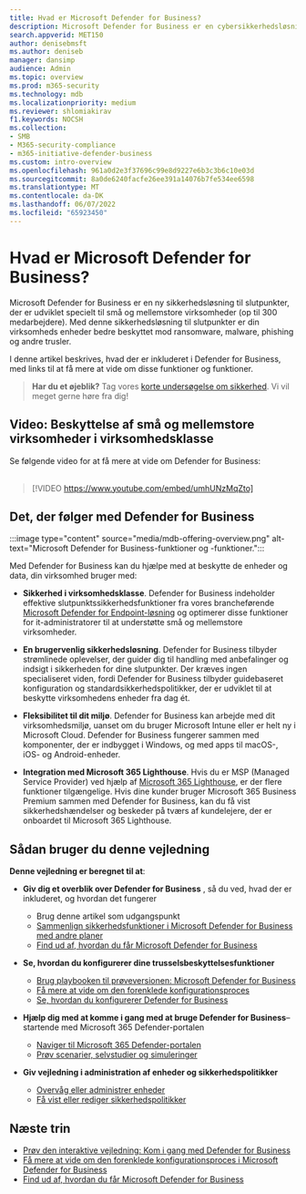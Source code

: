 ```yaml
---
title: Hvad er Microsoft Defender for Business?
description: Microsoft Defender for Business er en cybersikkerhedsløsning til små og mellemstore virksomheder. Defender for Business beskytter mod trusler på tværs af dine enheder.
search.appverid: MET150
author: denisebmsft
ms.author: deniseb
manager: dansimp
audience: Admin
ms.topic: overview
ms.prod: m365-security
ms.technology: mdb
ms.localizationpriority: medium
ms.reviewer: shlomiakirav
f1.keywords: NOCSH
ms.collection:
- SMB
- M365-security-compliance
- m365-initiative-defender-business
ms.custom: intro-overview
ms.openlocfilehash: 961a0d2e3f37696c99e8d9227e6b3c3b6c10e03d
ms.sourcegitcommit: 8a0de6240facfe26ee391a14076b7fe534ee6598
ms.translationtype: MT
ms.contentlocale: da-DK
ms.lasthandoff: 06/07/2022
ms.locfileid: "65923450"
---
```

# <a name="what-is-microsoft-defender-for-business"></a>Hvad er Microsoft Defender for Business?

Microsoft Defender for Business er en ny sikkerhedsløsning til slutpunkter, der er udviklet specielt til små og mellemstore virksomheder (op til 300 medarbejdere). Med denne sikkerhedsløsning til slutpunkter er din virksomheds enheder bedre beskyttet mod ransomware, malware, phishing og andre trusler. 

I denne artikel beskrives, hvad der er inkluderet i Defender for Business, med links til at få mere at vide om disse funktioner og funktioner.

>
> **Har du et øjeblik?**
> Tag vores <a href="https://microsoft.qualtrics.com/jfe/form/SV_0JPjTPHGEWTQr4y" target="_blank">korte undersøgelse om sikkerhed</a>. Vi vil meget gerne høre fra dig!
>

## <a name="video-enterprise-grade-protection-for-small-and-medium-sized-businesses"></a>Video: Beskyttelse af små og mellemstore virksomheder i virksomhedsklasse

Se følgende video for at få mere at vide om Defender for Business: <br/><br/>

> [!VIDEO https://www.youtube.com/embed/umhUNzMqZto]

## <a name="whats-included-with-defender-for-business"></a>Det, der følger med Defender for Business

:::image type="content" source="media/mdb-offering-overview.png" alt-text="Microsoft Defender for Business-funktioner og -funktioner.":::

Med Defender for Business kan du hjælpe med at beskytte de enheder og data, din virksomhed bruger med:

- **Sikkerhed i virksomhedsklasse**. Defender for Business indeholder effektive slutpunktssikkerhedsfunktioner fra vores brancheførende [Microsoft Defender for Endpoint-løsning](../defender-endpoint/microsoft-defender-endpoint.md) og optimerer disse funktioner for it-administratorer til at understøtte små og mellemstore virksomheder.

- **En brugervenlig sikkerhedsløsning**. Defender for Business tilbyder strømlinede oplevelser, der guider dig til handling med anbefalinger og indsigt i sikkerheden for dine slutpunkter. Der kræves ingen specialiseret viden, fordi Defender for Business tilbyder guidebaseret konfiguration og standardsikkerhedspolitikker, der er udviklet til at beskytte virksomhedens enheder fra dag ét.

- **Fleksibilitet til dit miljø**. Defender for Business kan arbejde med dit virksomhedsmiljø, uanset om du bruger Microsoft Intune eller er helt ny i Microsoft Cloud. Defender for Business fungerer sammen med komponenter, der er indbygget i Windows, og med apps til macOS-, iOS- og Android-enheder.

- **Integration med Microsoft 365 Lighthouse**. Hvis du er MSP (Managed Service Provider) ved hjælp af [Microsoft 365 Lighthouse](../../lighthouse/m365-lighthouse-overview.md), er der flere funktioner tilgængelige. Hvis dine kunder bruger Microsoft 365 Business Premium sammen med Defender for Business, kan du få vist sikkerhedshændelser og beskeder på tværs af kundelejere, der er onboardet til Microsoft 365 Lighthouse.

## <a name="how-to-use-this-guide"></a>Sådan bruger du denne vejledning

**Denne vejledning er beregnet til at**:

- **Giv dig et overblik over Defender for Business** , så du ved, hvad der er inkluderet, og hvordan det fungerer
   - Brug denne artikel som udgangspunkt
   - [Sammenlign sikkerhedsfunktioner i Microsoft Defender for Business med andre planer](compare-mdb-m365-plans.md) 
   - [Find ud af, hvordan du får Microsoft Defender for Business](get-defender-business.md)

- **Se, hvordan du konfigurerer dine trusselsbeskyttelsesfunktioner** 
   - [Brug playbooken til prøveversionen: Microsoft Defender for Business](trial-playbook-defender-business.md)
   - [Få mere at vide om den forenklede konfigurationsproces](mdb-simplified-configuration.md)
   - [Se, hvordan du konfigurerer Defender for Business](mdb-setup-configuration.md)

- **Hjælp dig med at komme i gang med at bruge Defender for Business**– startende med Microsoft 365 Defender-portalen 
   - [Naviger til Microsoft 365 Defender-portalen](mdb-get-started.md)
   - [Prøv scenarier, selvstudier og simuleringer](mdb-tutorials.md)

- **Giv vejledning i administration af enheder og sikkerhedspolitikker**
   - [Overvåg eller administrer enheder](mdb-manage-devices.md)
   - [Få vist eller rediger sikkerhedspolitikker](mdb-view-edit-policies.md)

## <a name="next-steps"></a>Næste trin

- [Prøv den interaktive vejledning: Kom i gang med Defender for Business](https://aka.ms/MDB-GetStartedGuide)
- [Få mere at vide om den forenklede konfigurationsproces i Microsoft Defender for Business](mdb-simplified-configuration.md)
- [Find ud af, hvordan du får Microsoft Defender for Business](get-defender-business.md)
